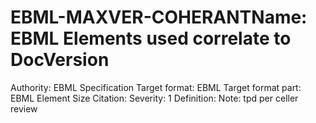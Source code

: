 # EBML-MAXVER-COHERANTName: EBML Elements used correlate to DocVersion
Authority: EBML Specification
Target format: EBML
Target format part: EBML Element Size
Citation: 
Severity: 1
Definition: 
Note: tpd per celler review
